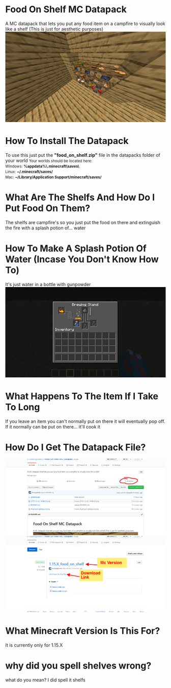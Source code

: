 # Food On Shelf MC Datapack
 A MC datapack that lets you put any food item on a campfire to visually look like a shelf (This is just for aesthetic purposes)
 ![Image of thing](https://raw.githubusercontent.com/SoaringGecko/Food-On-Shelf-MC-Datapack/master/2019-12-22_14.44.25.png)
 
 # How To Install The Datapack
 <p>To use this just put the <b>"food_on_shelf.zip"</b> file in the datapacks folder of your world <small>Your worlds should be located here:<br/>Windows: <b>%appdata%\.minecraft\saves\</b> <br/>Linux: <b>~/.minecraft/saves/</b> <br/> Mac: <b>~/Library/Application Support/minecraft/saves/</b></small></p>

# What Are The Shelfs And How Do I Put Food On Them?
<p>The shelfs are campfire's so you just put the food on there and extinguish the fire with a splash potion of... water</p>

# How To Make A Splash Potion Of Water (Incase You Don't Know How To)
It's just water in a bottle with gunpowder
![Image of recipe](https://raw.githubusercontent.com/SoaringGecko/Food-On-Shelf-MC-Datapack/master/dfrgthyjuhngbfgtyuikj.png)

# What Happens To The Item If I Take To Long
<p>If you leave an item you can't normally put on there it will eventually pop off. If it normally can be put on there... it'll cook it</p>

# How Do I Get The Datapack File?
![download1](https://raw.githubusercontent.com/SoaringGecko/Food-On-Shelf-MC-Datapack/master/defrtgyuiytrefdgtrtf.png)
![download2](https://raw.githubusercontent.com/SoaringGecko/Food-On-Shelf-MC-Datapack/master/wert5yujhgffre45tygfd.png)

# What Minecraft Version Is This For?
<p>It is currently only for 1.15.X</p>

# why did you spell shelves wrong?
<p>what do you mean? I did spell it shelfs</p>
